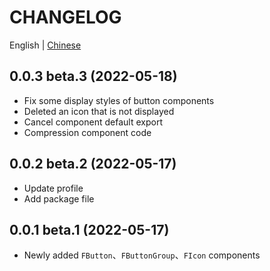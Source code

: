 # CHANGELOG

English | [Chinese](https://github.com/Tyh2001/fighting-design/blob/master/CHANGELOG.zh-CN.md)

## 0.0.3 beta.3 (2022-05-18)

- Fix some display styles of button components
- Deleted an icon that is not displayed
- Cancel component default export
- Compression component code

## 0.0.2 beta.2 (2022-05-17)

- Update profile
- Add package file

## 0.0.1 beta.1 (2022-05-17)

- Newly added `FButton`、`FButtonGroup`、`FIcon` components
